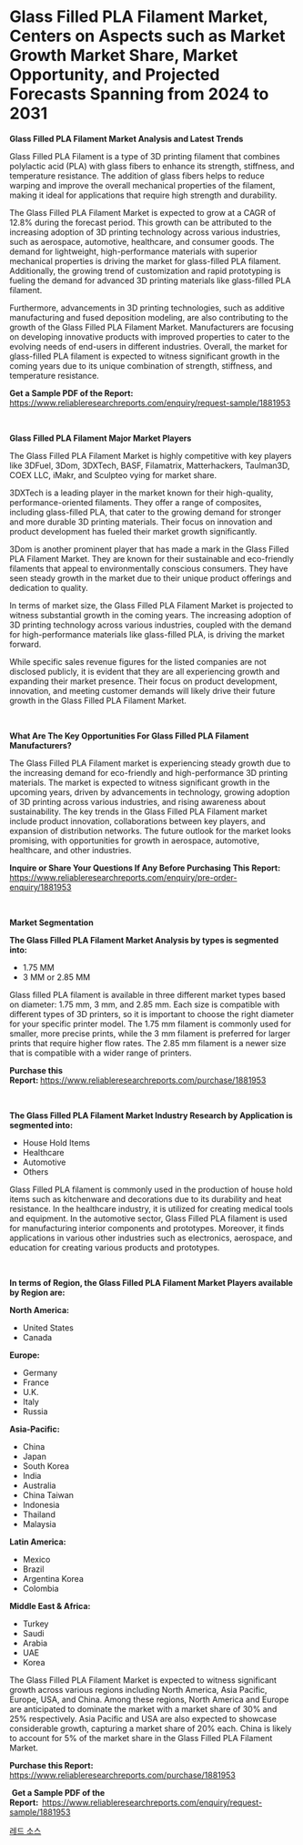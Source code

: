 <p><h1>Glass Filled PLA Filament Market, Centers on Aspects such as Market Growth Market Share, Market Opportunity, and Projected Forecasts Spanning from 2024 to 2031</h1></p><p><strong>Glass Filled PLA Filament Market Analysis and Latest Trends</strong></p>
<p><p>Glass Filled PLA Filament is a type of 3D printing filament that combines polylactic acid (PLA) with glass fibers to enhance its strength, stiffness, and temperature resistance. The addition of glass fibers helps to reduce warping and improve the overall mechanical properties of the filament, making it ideal for applications that require high strength and durability.</p><p>The Glass Filled PLA Filament Market is expected to grow at a CAGR of 12.8% during the forecast period. This growth can be attributed to the increasing adoption of 3D printing technology across various industries, such as aerospace, automotive, healthcare, and consumer goods. The demand for lightweight, high-performance materials with superior mechanical properties is driving the market for glass-filled PLA filament. Additionally, the growing trend of customization and rapid prototyping is fueling the demand for advanced 3D printing materials like glass-filled PLA filament.</p><p>Furthermore, advancements in 3D printing technologies, such as additive manufacturing and fused deposition modeling, are also contributing to the growth of the Glass Filled PLA Filament Market. Manufacturers are focusing on developing innovative products with improved properties to cater to the evolving needs of end-users in different industries. Overall, the market for glass-filled PLA filament is expected to witness significant growth in the coming years due to its unique combination of strength, stiffness, and temperature resistance.</p></p>
<p><strong>Get a Sample PDF of the Report:&nbsp;</strong> <a href="https://www.reliableresearchreports.com/enquiry/request-sample/1881953">https://www.reliableresearchreports.com/enquiry/request-sample/1881953</a></p>
<p>&nbsp;</p>
<p><strong>Glass Filled PLA Filament Major Market Players</strong></p>
<p><p>The Glass Filled PLA Filament Market is highly competitive with key players like 3DFuel, 3Dom, 3DXTech, BASF, Filamatrix, Matterhackers, Taulman3D, COEX LLC, iMakr, and Sculpteo vying for market share. </p><p>3DXTech is a leading player in the market known for their high-quality, performance-oriented filaments. They offer a range of composites, including glass-filled PLA, that cater to the growing demand for stronger and more durable 3D printing materials. Their focus on innovation and product development has fueled their market growth significantly.</p><p>3Dom is another prominent player that has made a mark in the Glass Filled PLA Filament Market. They are known for their sustainable and eco-friendly filaments that appeal to environmentally conscious consumers. They have seen steady growth in the market due to their unique product offerings and dedication to quality.</p><p>In terms of market size, the Glass Filled PLA Filament Market is projected to witness substantial growth in the coming years. The increasing adoption of 3D printing technology across various industries, coupled with the demand for high-performance materials like glass-filled PLA, is driving the market forward.</p><p>While specific sales revenue figures for the listed companies are not disclosed publicly, it is evident that they are all experiencing growth and expanding their market presence. Their focus on product development, innovation, and meeting customer demands will likely drive their future growth in the Glass Filled PLA Filament Market.</p></p>
<p>&nbsp;</p>
<p><strong>What Are The Key Opportunities For Glass Filled PLA Filament Manufacturers?</strong></p>
<p><p>The Glass Filled PLA Filament market is experiencing steady growth due to the increasing demand for eco-friendly and high-performance 3D printing materials. The market is expected to witness significant growth in the upcoming years, driven by advancements in technology, growing adoption of 3D printing across various industries, and rising awareness about sustainability. The key trends in the Glass Filled PLA Filament market include product innovation, collaborations between key players, and expansion of distribution networks. The future outlook for the market looks promising, with opportunities for growth in aerospace, automotive, healthcare, and other industries.</p></p>
<p><strong>Inquire or Share Your Questions If Any Before Purchasing This Report:</strong> <a href="https://www.reliableresearchreports.com/enquiry/pre-order-enquiry/1881953">https://www.reliableresearchreports.com/enquiry/pre-order-enquiry/1881953</a></p>
<p>&nbsp;</p>
<p><strong>Market Segmentation</strong></p>
<p><strong>The Glass Filled PLA Filament Market Analysis by types is segmented into:</strong></p>
<p><ul><li>1.75 MM</li><li>3 MM or 2.85 MM</li></ul></p>
<p><p>Glass filled PLA filament is available in three different market types based on diameter: 1.75 mm, 3 mm, and 2.85 mm. Each size is compatible with different types of 3D printers, so it is important to choose the right diameter for your specific printer model. The 1.75 mm filament is commonly used for smaller, more precise prints, while the 3 mm filament is preferred for larger prints that require higher flow rates. The 2.85 mm filament is a newer size that is compatible with a wider range of printers.</p></p>
<p><strong>Purchase this Report:&nbsp;</strong><a href="https://www.reliableresearchreports.com/purchase/1881953">https://www.reliableresearchreports.com/purchase/1881953</a></p>
<p>&nbsp;</p>
<p><strong>The Glass Filled PLA Filament Market Industry Research by Application is segmented into:</strong></p>
<p><ul><li>House Hold Items</li><li>Healthcare</li><li>Automotive</li><li>Others</li></ul></p>
<p><p>Glass Filled PLA filament is commonly used in the production of house hold items such as kitchenware and decorations due to its durability and heat resistance. In the healthcare industry, it is utilized for creating medical tools and equipment. In the automotive sector, Glass Filled PLA filament is used for manufacturing interior components and prototypes. Moreover, it finds applications in various other industries such as electronics, aerospace, and education for creating various products and prototypes.</p></p>
<p>&nbsp;</p>
<p><strong>In terms of Region, the Glass Filled PLA Filament Market Players available by Region are:</strong></p>
<p>
    <p> <strong> North America: </strong>
        <ul>
            <li>United States</li>
            <li>Canada</li>
        </ul>
        </p> 
    <p> <strong> Europe: </strong>
        <ul>
            <li>Germany</li>
            <li>France</li>
            <li>U.K.</li>
            <li>Italy</li>
            <li>Russia</li>
        </ul>
        </p> 
    <p> <strong> Asia-Pacific: </strong>
        <ul>
            <li>China</li>
            <li>Japan</li>
            <li>South Korea</li>
            <li>India</li>
            <li>Australia</li>
            <li>China Taiwan</li>
            <li>Indonesia</li>
            <li>Thailand</li>
            <li>Malaysia</li>
        </ul>
        </p> 
    <p> <strong> Latin America: </strong>
        <ul>
            <li>Mexico</li>
            <li>Brazil</li>
            <li>Argentina Korea</li>
            <li>Colombia</li>
        </ul>
        </p> 
    <p> <strong> Middle East & Africa: </strong>
        <ul>
            <li>Turkey</li>
            <li>Saudi</li>
            <li>Arabia</li>
            <li>UAE</li>
            <li>Korea</li>
        </ul>
    </p>
    </p>
<p><p>The Glass Filled PLA Filament Market is expected to witness significant growth across various regions including North America, Asia Pacific, Europe, USA, and China. Among these regions, North America and Europe are anticipated to dominate the market with a market share of 30% and 25% respectively. Asia Pacific and USA are also expected to showcase considerable growth, capturing a market share of 20% each. China is likely to account for 5% of the market share in the Glass Filled PLA Filament Market.</p></p>
<p><strong>Purchase this Report: </strong><a href="https://www.reliableresearchreports.com/purchase/1881953">https://www.reliableresearchreports.com/purchase/1881953</a></p>
<p>&nbsp;<strong>Get a Sample PDF of the Report:&nbsp;&nbsp;</strong><a href="https://www.reliableresearchreports.com/enquiry/request-sample/1881953">https://www.reliableresearchreports.com/enquiry/request-sample/1881953</a></p>
<p><strong></strong></p>
<p><p><a href="https://github.com/oajzkywllm460/Market-Research-Report-List-1/blob/main/16041151472.md">레드 소스</a></p></p>
